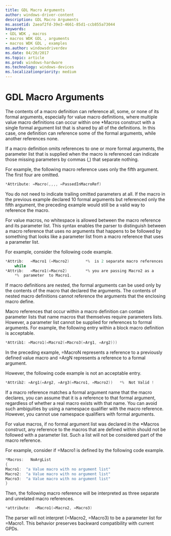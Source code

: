 ```yaml
---
title: GDL Macro Arguments
author: windows-driver-content
description: GDL Macro Arguments
ms.assetid: 2aeaf2fd-39e3-4661-85d1-ccb855a73044
keywords:
- GDL WDK , macros
- macros WDK GDL , arguments
- macros WDK GDL , examples
ms.author: windowsdriverdev
ms.date: 04/20/2017
ms.topic: article
ms.prod: windows-hardware
ms.technology: windows-devices
ms.localizationpriority: medium
---
```


# GDL Macro Arguments


The contents of a macro definition can reference all, some, or none of its formal arguments, especially for value macro definitions, where multiple value macro definitions can occur within one \*Macros construct with a single formal argument list that is shared by all of the definitions. In this case, one definition can reference some of the formal arguments, while another references none.

If a macro definition omits references to one or more formal arguments, the parameter list that is supplied when the macro is referenced can indicate those missing parameters by commas (,) that separate nothing.

For example, the following macro reference uses only the fifth argument. The first four are omitted.

```cpp
*Attribute: =Macro(,,,, =PassedInMacroRef)
```

You do not need to indicate trailing omitted parameters at all. If the macro in the previous example declared 10 formal arguments but referenced only the fifth argument, the preceding example would still be a valid way to reference the macro.

For value macros, no whitespace is allowed between the macro reference and its parameter list. This syntax enables the parser to distinguish between a macro reference that uses no arguments that happens to be followed by something that looks like a parameter list from a macro reference that uses a parameter list.

For example, consider the following code example.

```cpp
*Attrib:   =Macro1 (=Macro2)       *%  is 2 separate macro references
    while
*Attrib:   =Macro1(=Macro2)        *% you are passing Macro2 as a 
    *%  parameter  to Macro1.
```

If macro definitions are nested, the formal arguments can be used only by the contents of the macro that declared the arguments. The contents of nested macro definitions cannot reference the arguments that the enclosing macro define.

Macro references that occur within a macro definition can contain parameter lists that name macros that themselves require parameters lists. However, a parameter list cannot be supplied for references to formal arguments. For example, the following entry within a block macro definition is acceptable.

```cpp
*Attrib1: =Macro1(=Macro2(=Macro3(=Arg1, =Arg2)))
```

In the preceding example, =MacroN represents a reference to a previously defined value macro and =ArgN represents a reference to a formal argument.

However, the following code example is not an acceptable entry.

```cpp
*Attrib2: =Arg1(=Arg2, =Arg3(=Macro1, =Macro2))   *%  Not Valid !
```

If a macro reference matches a formal argument name that the macro declares, you can assume that it is a reference to that formal argument, regardless of whether a real macro exists with that name. You can avoid such ambiguities by using a namespace qualifier with the macro reference. However, you cannot use namespace qualifiers with formal arguments.

For value macros, if no formal argument list was declared in the \*Macros construct, any reference to the macros that are defined within should not be followed with a parameter list. Such a list will not be considered part of the macro reference.

For example, consider if =Macro1 is defined by the following code example.

```cpp
*Macros:   NoArgList
{
Macro1:  "a Value macro with no argument list"
Macro2:  "a Value macro with no argument list"
Macro3:  "a Value macro with no argument list"
}
```

Then, the following macro reference will be interpreted as three separate and unrelated macro references.

```cpp
*attribute:  =Macro1(=Macro2, =Macro3)
```

The parser will not interpret (=Macro2, =Macro3) to be a parameter list for =Macro1. This behavior preserves backward compatibility with current GPDs.

 

 




